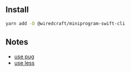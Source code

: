 ## Install

```bash
yarn add -D @wiredcraft/miniprogram-swift-cli
```

## Notes

- [use pug](./docs/notes.md#use-pug)
- [use less](./docs/notes.md#use-less)


